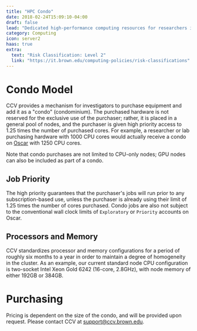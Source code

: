 ```yaml
---
title: "HPC Condo"
date: 2018-02-24T15:09:10-04:00
draft: false
lead: "Dedicated high-performance computing resources for researchers in the form of 'condos' on the University's main supercomputer, Oscar."
category: Computing
icon: server2
haas: true
extra:
  text: "Risk Classification: Level 2"
  link: "https://it.brown.edu/computing-policies/risk-classifications"
---
```



# Condo Model
CCV provides a mechanism for investigators to purchase equipment and add it as a "condo" (condominium). The purchased hardware is not reserved for the exclusive use of the purchaser; rather, it is placed in a general pool of nodes, and the purchaser is given high priority access to 1.25 times the number of purchased cores. For example, a researcher or lab purchasing hardware with 1000 CPU cores would actually receive a condo on [Oscar](services/infrastructure/oscar/) with 1250 CPU cores. 

Note that condo purchases are not limited to CPU-only nodes; GPU nodes can also be included as part of a condo. 

## Job Priority
The high priority guarantees that the purchaser's jobs will run prior to any subscription-based use, unless the purchaser is already using their limit of 1.25 times the number of cores purchased. Condo jobs are also not subject to the conventional wall clock limits of `Exploratory` or `Priority` accounts on Oscar.

## Processors and Memory
CCV standardizes processor and memory configurations for a period of roughly six months to a year in order to maintain a degree of homogeneity in the cluster. As an example, our current standard node CPU configuration is two-socket Intel Xeon Gold 6242 (16-core, 2.8GHz), with node memory of either 192GB or 384GB.

# Purchasing
Pricing is dependent on the size of the condo, and will be provided upon request. Please contact CCV at [support@ccv.brown.edu](mailto:support@ccv.brown.edu).